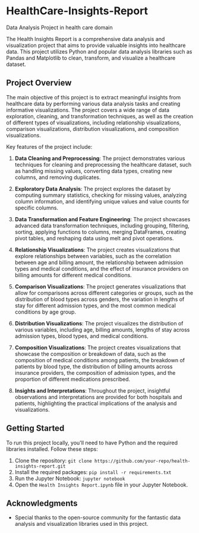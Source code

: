 # HealthCare-Insights-Report
Data Analysis Project in health care domain

The Health Insights Report is a comprehensive data analysis and visualization project that aims to provide valuable insights into healthcare data. This project utilizes Python and popular data analysis libraries such as Pandas and Matplotlib to clean, transform, and visualize a healthcare dataset.

## Project Overview

The main objective of this project is to extract meaningful insights from healthcare data by performing various data analysis tasks and creating informative visualizations. The project covers a wide range of data exploration, cleaning, and transformation techniques, as well as the creation of different types of visualizations, including relationship visualizations, comparison visualizations, distribution visualizations, and composition visualizations.

Key features of the project include:

1. **Data Cleaning and Preprocessing**: The project demonstrates various techniques for cleaning and preprocessing the healthcare dataset, such as handling missing values, converting data types, creating new columns, and removing duplicates.

2. **Exploratory Data Analysis**: The project explores the dataset by computing summary statistics, checking for missing values, analyzing column information, and identifying unique values and value counts for specific columns.

3. **Data Transformation and Feature Engineering**: The project showcases advanced data transformation techniques, including grouping, filtering, sorting, applying functions to columns, merging DataFrames, creating pivot tables, and reshaping data using melt and pivot operations.

4. **Relationship Visualizations**: The project creates visualizations that explore relationships between variables, such as the correlation between age and billing amount, the relationship between admission types and medical conditions, and the effect of insurance providers on billing amounts for different medical conditions.

5. **Comparison Visualizations**: The project generates visualizations that allow for comparisons across different categories or groups, such as the distribution of blood types across genders, the variation in lengths of stay for different admission types, and the most common medical conditions by age group.

6. **Distribution Visualizations**: The project visualizes the distribution of various variables, including age, billing amounts, lengths of stay across admission types, blood types, and medical conditions.

7. **Composition Visualizations**: The project creates visualizations that showcase the composition or breakdown of data, such as the composition of medical conditions among patients, the breakdown of patients by blood type, the distribution of billing amounts across insurance providers, the composition of admission types, and the proportion of different medications prescribed.

8. **Insights and Interpretations**: Throughout the project, insightful observations and interpretations are provided for both hospitals and patients, highlighting the practical implications of the analysis and visualizations.

## Getting Started

To run this project locally, you'll need to have Python and the required libraries installed. Follow these steps:

1. Clone the repository: `git clone https://github.com/your-repo/health-insights-report.git`
2. Install the required packages: `pip install -r requirements.txt`
3. Run the Jupyter Notebook: `jupyter notebook`
4. Open the `Health Insights Report.ipynb` file in your Jupyter Notebook.


## Acknowledgments
- Special thanks to the open-source community for the fantastic data analysis and visualization libraries used in this project.

